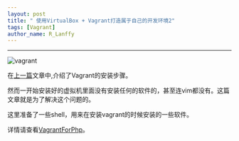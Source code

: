 ```yaml
---
layout: post
title: " 使用VirtualBox + Vagrant打造属于自己的开发环境2"
tags: [Vagrant]
author_name: R_Lanffy
---
```

---

![vagrant](http://sfault-image.b0.upaiyun.com/c1/eb/c1eb8c927b0b255d6de2532ae2564877)

在[上一篇](http://lanffy.github.io/2015/09/28/使用virtualbox_+_vagrant打造属于自己的开发环境1/)文章中,介绍了Vagrant的安装步骤。

然而一开始安装好的虚拟机里面没有安装任何的软件的，甚至连vim都没有。这篇文章就是为了解决这个问题的。

这里准备了一些shell，用来在安装vagrant的时候安装的一些软件。

详情请查看[VagrantForPhp](https://github.com/lanffy/VagrantForPhp)。
